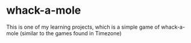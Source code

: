 # whack-a-mole
This is one of my learning projects, which is a simple game of whack-a-mole (similar to the games found in Timezone)
